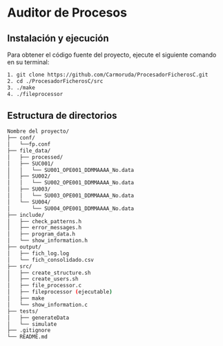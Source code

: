 # Auditor de Procesos

## Instalación y ejecución

Para obtener el código fuente del proyecto, ejecute el siguiente comando en su terminal:

```bash
1. git clone https://github.com/Carmoruda/ProcesadorFicherosC.git
2. cd ./ProcesadorFicherosC/src
3. ./make
4. ./fileprocessor
```

## Estructura de directorios

```bash
Nombre del proyecto/
├── conf/
│   └──fp.conf
├── file_data/
│   ├── processed/
│   ├── SUC001/
│   │   └── SU001_OPE001_DDMMAAAA_No.data
│   ├── SU002/
│   │   └── SU002_OPE001_DDMMAAAA_No.data
│   ├── SU003/
│   │   └── SU003_OPE001_DDMMAAAA_No.data
│   └── SU004/
│       └── SU004_OPE001_DDMMAAAA_No.data
├── include/
│   ├── check_patterns.h
│   ├── error_messages.h
│   ├── program_data.h
│   └── show_information.h
├── output/
│   ├── fich_log.log
│   └── fich_consolidado.csv
├── src/
│   ├── create_structure.sh
│   ├── create_users.sh
│   ├── file_processor.c
│   ├── fileprocessor (ejecutable)
│   ├── make
│   └── show_information.c
├── tests/
│   ├── generateData
│   └── simulate
├── .gitignore
└── README.md
```
